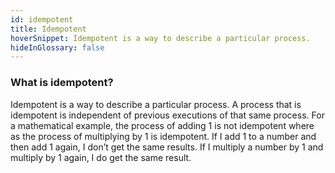 ```yaml
---
id: idempotent
title: Idempotent
hoverSnippet: Idempotent is a way to describe a particular process.
hideInGlossary: false
---
```


### What is idempotent?

Idempotent is a way to describe a particular process.  A process that is idempotent is independent of previous executions of that same process.  For a mathematical example, the process of adding 1 is not idempotent where as the process of multiplying by 1 is idempotent.  If I add 1 to a number and then add 1 again, I don’t get the same results. If I multiply a number by 1 and multiply by 1 again, I do get the same result.
